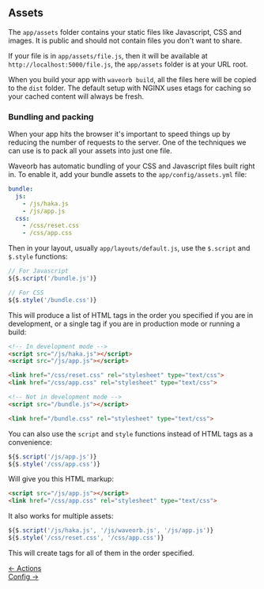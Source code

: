 ## Assets

The `app/assets` folder contains your static files like Javascript, CSS and images. It is public and should not contain files you don't want to share.

If your file is in `app/assets/file.js`, then it will be available at `http://localhost:5000/file.js`, the `app/assets` folder is at your URL root.

When you build your app with `waveorb build`, all the files here will be copied to the `dist` folder. The default setup with NGINX uses etags for caching so your cached content will always be fresh.

### Bundling and packing

When your app hits the browser it's important to speed things up by reducing the number of requests to the server. One of the techniques we can use is to pack all your assets into just one file.

Waveorb has automatic bundling of your CSS and Javascript files built right in. To enable it, add your bundle assets to the `app/config/assets.yml` file:
```yml
bundle:
  js:
    - /js/haka.js
    - /js/app.js
  css:
    - /css/reset.css
    - /css/app.css
```

Then in your layout, usually `app/layouts/default.js`, use the `$.script` and `$.style` functions:
```js
// For Javascript
${$.script('/bundle.js')}

// For CSS
${$.style('/bundle.css')}
```

This will produce a list of HTML tags in the order you specified if you are in development, or a single tag if you are in production mode or running a build:
```html
<!-- In development mode -->
<script src="/js/haka.js"></script>
<script src="/js/app.js"></script>

<link href="/css/reset.css" rel="stylesheet" type="text/css">
<link href="/css/app.css" rel="stylesheet" type="text/css">

<!-- Not in development mode -->
<script src="/bundle.js"></script>

<link href="/bundle.css" rel="stylesheet" type="text/css">
```

You can also use the `script` and `style` functions instead of HTML tags as a convenience:
```js
${$.script('/js/app.js')}
${$.style('/css/app.css')}
```

Will give you this HTML markup:
```html
<script src="/js/app.js"></script>
<link href="/css/app.css" rel="stylesheet" type="text/css">
```

It also works for multiple assets:
```js
${$.script('/js/haka.js', '/js/waveorb.js', '/js/app.js')}
${$.style('/css/reset.css', '/css/app.css')}
```

This will create tags for all of them in the order specified.

<div class="nav">
  <div><a href="/doc/actions">&larr; Actions</a></div>
  <div><a href="/doc/config">Config &rarr;</a></div>
</div>